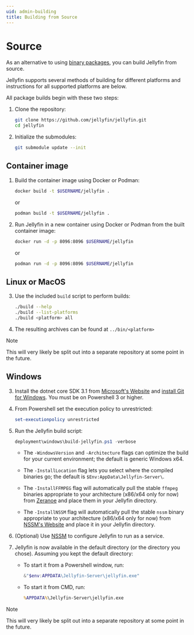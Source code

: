 ```yaml
---
uid: admin-building
title: Building from Source
---
```

<!-- markdownlint-disable MD029 ol-prefix -->

# Source

As an alternative to using [binary packages](xref:admin-installing), you can build Jellyfin from source.

Jellyfin supports several methods of building for different platforms and instructions for all supported platforms are below.

All package builds begin with these two steps:

1. Clone the repository:

    ```sh
    git clone https://github.com/jellyfin/jellyfin.git
    cd jellyfin
    ```

2. Initialize the submodules:

    ```sh
    git submodule update --init
    ```

## Container image

1. Build the container image using Docker or Podman:

    ```sh
    docker build -t $USERNAME/jellyfin .
    ```
    
    or
    
    ```sh
    podman build -t $USERNAME/jellyfin .
    ```  

2. Run Jellyfin in a new container using Docker or Podman from the built container image:

    ```sh
    docker run -d -p 8096:8096 $USERNAME/jellyfin
    ```

    or

    ```sh
    podman run -d -p 8096:8096 $USERNAME/jellyfin
    ```

## Linux or MacOS

3. Use the included `build` script to perform builds:

    ```sh
    ./build --help
    ./build --list-platforms
    ./build <platform> all
    ```

4. The resulting archives can be found at `../bin/<platform>`

> [!NOTE]
> This will very likely be split out into a separate repository at some point in the future.

## Windows

3. Install the dotnet core SDK 3.1 from [Microsoft's Website](https://dotnet.microsoft.com/download/dotnet-core/3.1) and [install Git for Windows](https://gitforwindows.org/). You must be on Powershell 3 or higher.

4. From Powershell set the execution policy to unrestricted:

    ```powershell
    set-executionpolicy unrestricted
    ```

5. Run the Jellyfin build script:

    ```powershell
    deployment\windows\build-jellyfin.ps1 -verbose
    ```

    * The `-WindowsVersion` and `-Architecture` flags can optimize the build for your current environment; the default is generic Windows x64.

    * The `-InstallLocation` flag lets you select where the compiled binaries go; the default is `$Env:AppData\Jellyfin-Server\`.

    * The `-InstallFFMPEG` flag will automatically pull the stable `ffmpeg` binaries appropriate to your architecture (x86/x64 only for now) from [Zeranoe](https://ffmpeg.zeranoe.com/builds/) and place them in your Jellyfin directory.

    * The `-InstallNSSM` flag will automatically pull the stable `nssm` binary appropriate to your architecture (x86/x64 only for now) from [NSSM's Website](https://nssm.cc/) and place it in your Jellyfin directory.

6. (Optional) Use [NSSM](https://nssm.cc/) to configure Jellyfin to run as a service.

7. Jellyfin is now available in the default directory (or the directory you chose). Assuming you kept the default directory:

    * To start it from a Powershell window, run:

        ```powershell
        &"$env:APPDATA\Jellyfin-Server\jellyfin.exe"
        ```

    * To start it from CMD, run:

        ```cmd
        %APPDATA%\Jellyfin-Server\jellyfin.exe
        ```

> [!NOTE]
> This will very likely be split out into a separate repository at some point in the future.
